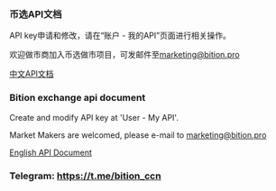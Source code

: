 ### 币选API文档

   API key申请和修改，请在“账户 - 我的API”页面进行相关操作。

   欢迎做市商加入币选做市项目，可发邮件至[marketing@bition.pro](marketing@bition.pro)
   
[中文API文档](https://github.com/Bition-pro/Bition-exchange-api/wiki/Bition-exchange-api-zh_cn)

### Bition exchange api document 

   Create and modify API key at 'User - My API'.

   Market Makers are welcomed, please e-mail to [marketing@bition.pro](marketing@bition.pro)




[English API Document](https://github.com/Bition-pro/Bition-exchange-api/wiki/Bition-exchange-api_en)


### Telegram: https://t.me/bition_ccn
